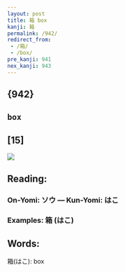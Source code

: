 ```yaml
---
layout: post
title: 箱 box
kanji: 箱
permalink: /942/
redirect_from:
 - /箱/
 - /box/
pre_kanji: 941
nex_kanji: 943
---
```


## {942}

## `box`

## [15]

<div class="stroke"><img src="E7AEB1.png" /></div>

## Reading:

### On-Yomi: ソウ &mdash; Kun-Yomi: はこ

### Examples: 箱 (はこ)

## Words:

箱(はこ): box
